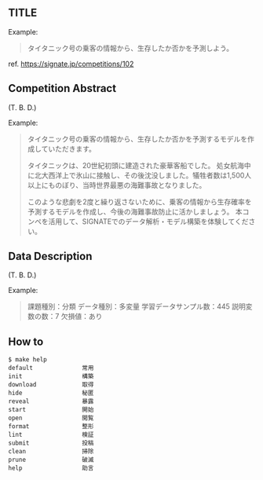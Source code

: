 ## TITLE

Example:
> タイタニック号の乗客の情報から、生存したか否かを予測しよう。

ref. https://signate.jp/competitions/102

## Competition Abstract

(T. B. D.)

Example:
> タイタニック号の乗客の情報から、生存したか否かを予測するモデルを作成していただきます。
>
> タイタニックは、20世紀初頭に建造された豪華客船でした。
> 処女航海中に北大西洋上で氷山に接触し、その後沈没しました。犠牲者数は1,500人以上にものぼり、当時世界最悪の海難事故となりました。
>
> このような悲劇を2度と繰り返さないために、乗客の情報から生存確率を予測するモデルを作成し、今後の海難事故防止に活かしましょう。
> 本コンペを活用して、SIGNATEでのデータ解析・モデル構築を体験してください。

## Data Description

(T. B. D.)

Example:
> 課題種別：分類
> データ種別：多変量
> 学習データサンプル数：445
> 説明変数の数：7
> 欠損値：あり

## How to

```shell
$ make help
default              常用
init                 構築
download             取得
hide                 秘匿
reveal               暴露
start                開始
open                 閲覧
format               整形
lint                 検証
submit               投稿
clean                掃除
prune                破滅
help                 助言
```
